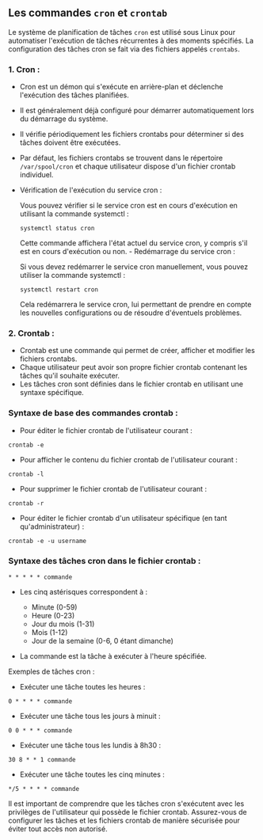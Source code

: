 ## Les commandes `cron` et `crontab`

Le système de planification de tâches `cron` est utilisé sous Linux pour automatiser l'exécution de tâches récurrentes à des moments spécifiés. La configuration des tâches cron se fait via des fichiers appelés `crontabs`.

### 1. **Cron** : 
   - Cron est un démon qui s'exécute en arrière-plan et déclenche l'exécution des tâches planifiées.
   - Il est généralement déjà configuré pour démarrer automatiquement lors du démarrage du système.
   - Il vérifie périodiquement les fichiers crontabs pour déterminer si des tâches doivent être exécutées.
   - Par défaut, les fichiers crontabs se trouvent dans le répertoire `/var/spool/cron` et chaque utilisateur dispose d'un fichier crontab individuel.
   - Vérification de l'exécution du service cron :

        Vous pouvez vérifier si le service cron est en cours d'exécution en utilisant la commande systemctl :
        ```
        systemctl status cron
        ```
        Cette commande affichera l'état actuel du service cron, y compris s'il est en cours d'exécution ou non.
    - Redémarrage du service cron :
        
        Si vous devez redémarrer le service cron manuellement, vous pouvez utiliser la commande systemctl :
        ```
        systemctl restart cron
        ```
        Cela redémarrera le service cron, lui permettant de prendre en compte les nouvelles configurations ou de résoudre d'éventuels problèmes.

### 2. **Crontab** :
   - Crontab est une commande qui permet de créer, afficher et modifier les fichiers crontabs.
   - Chaque utilisateur peut avoir son propre fichier crontab contenant les tâches qu'il souhaite exécuter.
   - Les tâches cron sont définies dans le fichier crontab en utilisant une syntaxe spécifique.

### Syntaxe de base des commandes crontab :

- Pour éditer le fichier crontab de l'utilisateur courant :
```
crontab -e
```

- Pour afficher le contenu du fichier crontab de l'utilisateur courant :
```
crontab -l
```

- Pour supprimer le fichier crontab de l'utilisateur courant :
```
crontab -r
```

- Pour éditer le fichier crontab d'un utilisateur spécifique (en tant qu'administrateur) :
```
crontab -e -u username
```

### Syntaxe des tâches cron dans le fichier crontab :

```
* * * * * commande
```

- Les cinq astérisques correspondent à :
  - Minute (0-59)
  - Heure (0-23)
  - Jour du mois (1-31)
  - Mois (1-12)
  - Jour de la semaine (0-6, 0 étant dimanche)

- La commande est la tâche à exécuter à l'heure spécifiée.

Exemples de tâches cron :

- Exécuter une tâche toutes les heures :
```
0 * * * * commande
```

- Exécuter une tâche tous les jours à minuit :
```
0 0 * * * commande
```

- Exécuter une tâche tous les lundis à 8h30 :
```
30 8 * * 1 commande
```

- Exécuter une tâche toutes les cinq minutes :
```
*/5 * * * * commande
```

Il est important de comprendre que les tâches cron s'exécutent avec les privilèges de l'utilisateur qui possède le fichier crontab. Assurez-vous de configurer les tâches et les fichiers crontab de manière sécurisée pour éviter tout accès non autorisé.

